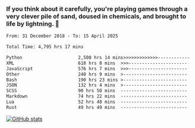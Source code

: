 ### If you think about it carefully, you're playing games through a very clever pile of sand, doused in chemicals, and brought to life by lightning.  👋


<!--START_SECTION:waka-->

```txt
From: 31 December 2018 - To: 15 April 2025

Total Time: 4,795 hrs 17 mins

Python                     2,500 hrs 14 mins>>>>>>>>>>>>>------------   52.15 %
XML                        618 hrs 8 mins  >>>----------------------   12.89 %
JavaScript                 576 hrs 7 mins  >>>----------------------   12.02 %
Other                      240 hrs 9 mins  >------------------------   05.01 %
Bash                       190 hrs 23 mins >------------------------   03.97 %
JSON                       132 hrs 4 mins  >------------------------   02.75 %
SCSS                       90 hrs 50 mins  -------------------------   01.89 %
Markdown                   74 hrs 22 mins  -------------------------   01.55 %
Lua                        52 hrs 48 mins  -------------------------   01.10 %
Rust                       49 hrs 49 mins  -------------------------   01.04 %
```

<!--END_SECTION:waka-->

[![GitHub stats](https://github-readme-stats.vercel.app/api?username=XenophonLXH&show_icons=true&theme=dark)](https://github.com/anuraghazra/github-readme-stats)
